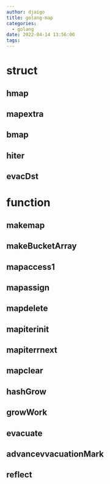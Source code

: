 ```yaml
---
author: djaigo
title: golang-map
categories:
  - golang
date: 2022-04-14 13:56:00
tags:
---
```


# struct
## hmap
## mapextra
## bmap
## hiter
## evacDst

# function
## makemap
## makeBucketArray
## mapaccess1
## mapassign
## mapdelete
## mapiterinit
## mapiterrnext
## mapclear
## hashGrow
## growWork
## evacuate
## advancevvacuationMark
## reflect